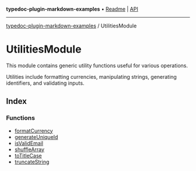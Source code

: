 **typedoc-plugin-markdown-examples** • [Readme](../README.md) \| [API](../modules.md)

***

[typedoc-plugin-markdown-examples](../README.md) / UtilitiesModule

# UtilitiesModule

This module contains generic utility functions useful for various operations.

Utilities include formatting currencies, manipulating strings, generating identifiers, and validating inputs.

## Index

### Functions

- [formatCurrency](functions/formatCurrency.md)
- [generateUniqueId](functions/generateUniqueId.md)
- [isValidEmail](functions/isValidEmail.md)
- [shuffleArray](functions/shuffleArray.md)
- [toTitleCase](functions/toTitleCase.md)
- [truncateString](functions/truncateString.md)
